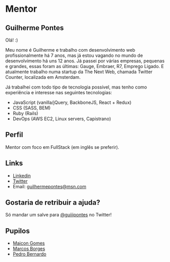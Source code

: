 # Mentor


## Guilherme Pontes
Olá! :)

Meu nome é Guilherme e trabalho com desenvolvimento web profissionalmente há 7 anos, mas já estou vagando no mundo de desenvolvimento há uns 12 anos. Já passei por várias empresas, pequenas e grandes, essas foram as últimas: Gauge, Embraer, R7, Emprego Ligado. E atualmente trabalho numa startup da The Next Web, chamada Twitter Counter, localizada em Amsterdam.

Já trabalhei com todo tipo de tecnologia possível, mas tenho como experiência e interesse nas seguintes tecnologias:

- JavaScript (vanilla/jQuery, BackboneJS, React + Redux)
- CSS (SASS, BEM)
- Ruby (Rails)
- DevOps (AWS EC2, Linux servers, Capistrano)


## Perfil
Mentor com foco em FullStack (em inglês se preferir).


## Links
- [Linkedin](http://linkedin.com/in/guilhermepontes)
- [Twitter](http:///twitter.com/guiiipontes)
- Email: guilhermepontes@msn.com


## Gostaria de retribuir a ajuda?
Só mandar um salve para [@guiiipontes](http://twitter.com/guiiipontes) no Twitter!

## Pupilos
* [Maicon Gomes](https://github.com/training-center/mentoria/blob/master/pupilos/perfis/atreyucore.md)
* [Marcos Borges](https://github.com/training-center/mentoria/blob/master/pupilos/perfis/marcosabb.md)
* [Pedro Bernardo](https://github.com/training-center/mentoria/blob/master/pupilos/perfis/pedbernardo.md)
